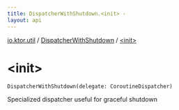 ```yaml
---
title: DispatcherWithShutdown.<init> - 
layout: api
---
```


<div class='api-docs-breadcrumbs'><a href="../index.html">io.ktor.util</a> / <a href="index.html">DispatcherWithShutdown</a> / <a href="./-init-.html">&lt;init&gt;</a></div>

# &lt;init&gt;

<div class="signature"><code><span class="identifier">DispatcherWithShutdown</span><span class="symbol">(</span><span class="parameterName" id="io.ktor.util.DispatcherWithShutdown$<init>(kotlinx.coroutines.CoroutineDispatcher)/delegate">delegate</span><span class="symbol">:</span>&nbsp;<span class="identifier">CoroutineDispatcher</span><span class="symbol">)</span></code></div>

Specialized dispatcher useful for graceful shutdown

